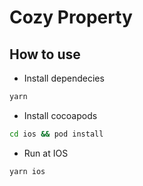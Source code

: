 # Cozy Property

## How to use
- Install dependecies
```bash
yarn
```
- Install cocoapods
```bash
cd ios && pod install
```
- Run at IOS
```bash
yarn ios
```